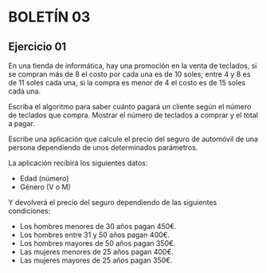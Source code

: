# BOLETÍN 03

## Ejercicio 01
En una tienda de informática, hay una promoción en la venta de teclados, si se compran más de 8 el costo por cada una es de 10 soles; entre 4 y 8 es de 11 soles cada una, si la compra es menor de 4 el costo es de 15 soles cada una.

Escriba el algoritmo para saber cuánto pagará un cliente según el número de teclados que compra. Mostrar el número de teclados a comprar y el total a pagar.


Escribe una aplicación que calcule el precio del seguro de automóvil de una persona dependiendo de unos determinados parámetros.

La aplicación recibirá los siguientes datos:

- Edad (número)
- Género (V o M) 

Y devolverá el precio del seguro dependiendo de las siguientes condiciones:

- Los hombres menores de 30 años pagan 450€.
- Los hombres entre 31 y 50 años pagan 400€.
- Los hombres mayores de 50 años pagan 350€.
- Las mujeres menores de 25 años pagan 400€.
- Las mujeres mayores de 25 años pagan 350€.
